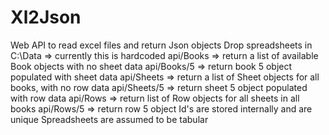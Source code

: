 # Xl2Json
Web API to read excel files and return Json objects
Drop spreadsheets in C:\Data => currently this is hardcoded
api/Books => return a list of available Book objects with no sheet data
api/Books/5 => return book 5 object populated with sheet data
api/Sheets => return a list of Sheet objects for all books, with no row data
api/Sheets/5 => return sheet 5 object populated with row data
api/Rows => return list of Row objects for all sheets in all books
api/Rows/5 => return row 5 object
Id's are stored internally and are unique
Spreadsheets are assumed to be tabular
